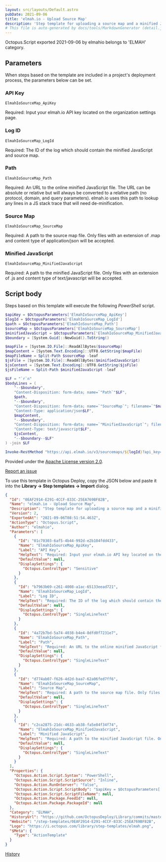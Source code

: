 ```yaml
---
layout: src/layouts/Default.astro
pubDate: 2021-09-06
title: 'elmah.io - Upload Source Map'
description: 'Step template for uploading a source map and a minified JavaScript file to elmah.io.'
# This file is auto-generated by docs/tools/MarkdownGenerator (detail.js)
---
```


Octopus.Script exported 2021-09-06 by elmahio belongs to 'ELMAH' category.

## Parameters

When steps based on the template are included in a project's deployment process, the parameters below can be set.


<div class="param">

### API Key

`ElmahIoSourceMap_ApiKey`

Required: Input your elmah.io API key located on the organization settings page.

</div>
        
<div class="param">

### Log ID

`ElmahIoSourceMap_LogId`

Required: The ID of the log which should contain the minified JavaScript and source map.

</div>
        
<div class="param">

### Path

`ElmahIoSourceMap_Path`

Required: An URL to the online minified JavaScript file. The URL can be absolute or relative but will always be converted to a relative path (no protocol, domain, and query parameters). elmah.io uses this path to lookup any lines in a JS stack trace that will need de-minification.

</div>
        
<div class="param">

### Source Map

`ElmahIoSourceMap_SourceMap`

Required: A path to the source map file. Only files with an extension of .map and content type of application/json will be accepted.

</div>
        
<div class="param">

### Minified JavaScript

`ElmahIoSourceMap_MinifiedJavaScript`

Required: A path to the minified JavaScript file. Only files with an extension of .js and content type of text/javascript will be accepted.

</div>
        

## Script body

Steps based on this template will execute the following *PowerShell* script.

```PowerShell
$apiKey = $OctopusParameters['ElmahIoSourceMap_ApiKey']
$logId = $OctopusParameters['ElmahIoSourceMap_LogId']
$path = $OctopusParameters['ElmahIoSourceMap_Path']
$sourceMap = $OctopusParameters['ElmahIoSourceMap_SourceMap']
$minifiedJavaScript = $OctopusParameters['ElmahIoSourceMap_MinifiedJavaScript']
$boundary = [System.Guid]::NewGuid().ToString()

$mapFile = [System.IO.File]::ReadAllBytes($sourceMap)
$mapContent = [System.Text.Encoding]::UTF8.GetString($mapFile)
$mapFileName = Split-Path $sourceMap -leaf
$jsFile = [System.IO.File]::ReadAllBytes($minifiedJavaScript)
$jsContent = [System.Text.Encoding]::UTF8.GetString($jsFile)
$jsFileName = Split-Path $minifiedJavaScript -leaf

$LF = "`r`n"
$bodyLines = (
    "--$boundary",
    "Content-Disposition: form-data; name=`"Path`"$LF",
    $path,
    "--$boundary",
    "Content-Disposition: form-data; name=`"SourceMap`"; filename=`"$mapFileName`"",
    "Content-Type: application/json$LF",
    $mapContent,
    "--$boundary",
    "Content-Disposition: form-data; name=`"MinifiedJavaScript`"; filename=`"$jsFileName`"",
    "Content-Type: text/javascript$LF",
    $jsContent,
    "--$boundary--$LF"
) -join $LF

Invoke-RestMethod "https://api.elmah.io/v3/sourcemaps/${logId}?api_key=${apiKey}" -Method POST -ContentType "multipart/form-data; boundary=`"$boundary`"" -Body $bodyLines
```

Provided under the [Apache License version 2.0](https://github.com/OctopusDeploy/Library/blob/master/LICENSE.txt).

[Report an issue](https://github.com/OctopusDeploy/Library/issues/new?assignees=&labels=&projects=&template=bug-report.yml&title=Issue%20with%20elmah.io%20-%20Upload%20Source%20Map&step-template=elmah.io%20-%20Upload%20Source%20Map)

<div class="get-json">

To use this template in Octopus Deploy, copy the JSON below and paste it into the **Library → Step templates → Import** dialog.

```json
{
  "Id": "0EAF2914-E291-4CCF-833C-25EA769BF82B",
  "Name": "elmah.io - Upload Source Map",
  "Description": "Step template for uploading a source map and a minified JavaScript file to elmah.io.",
  "Version": 2,
  "ExportedAt": "2021-09-06T08:51:54.463Z",
  "ActionType": "Octopus.Script",
  "Author": "elmahio",
  "Parameters": [
    {
      "Id": "01c70303-6af5-4b44-992d-e2b104fdd433",
      "Name": "ElmahIoSourceMap_ApiKey",
      "Label": "API Key",
      "HelpText": "Required: Input your elmah.io API key located on the organization settings page.",
      "DefaultValue": null,
      "DisplaySettings": {
        "Octopus.ControlType": "Sensitive"
      }
    },
    {
      "Id": "b7963b69-c261-4008-a1ac-65133eead721",
      "Name": "ElmahIoSourceMap_LogId",
      "Label": "Log ID",
      "HelpText": "Required: The ID of the log which should contain the minified JavaScript and source map.",
      "DefaultValue": null,
      "DisplaySettings": {
        "Octopus.ControlType": "SingleLineText"
      }
    },
    {
      "Id": "4a72b7bd-5a74-4038-b4e4-8dfd0f7231e7",
      "Name": "ElmahIoSourceMap_Path",
      "Label": "Path",
      "HelpText": "Required: An URL to the online minified JavaScript file. The URL can be absolute or relative but will always be converted to a relative path (no protocol, domain, and query parameters). elmah.io uses this path to lookup any lines in a JS stack trace that will need de-minification.",
      "DefaultValue": null,
      "DisplaySettings": {
        "Octopus.ControlType": "SingleLineText"
      }
    },
    {
      "Id": "d774ab07-f626-4d2d-baa7-62a06fed7ff6",
      "Name": "ElmahIoSourceMap_SourceMap",
      "Label": "Source Map",
      "HelpText": "Required: A path to the source map file. Only files with an extension of .map and content type of application/json will be accepted.",
      "DefaultValue": null,
      "DisplaySettings": {
        "Octopus.ControlType": "SingleLineText"
      }
    },
    {
      "Id": "c2ca2875-21dc-4633-ab38-fa5e84f34f74",
      "Name": "ElmahIoSourceMap_MinifiedJavaScript",
      "Label": "Minified JavaScript",
      "HelpText": "Required: A path to the minified JavaScript file. Only files with an extension of .js and content type of text/javascript will be accepted.",
      "DefaultValue": null,
      "DisplaySettings": {
        "Octopus.ControlType": "SingleLineText"
      }
    }
  ],
  "Properties": {
    "Octopus.Action.Script.Syntax": "PowerShell",
    "Octopus.Action.Script.ScriptSource": "Inline",
    "Octopus.Action.RunOnServer": "false",
    "Octopus.Action.Script.ScriptBody": "$apiKey = $OctopusParameters['ElmahIoSourceMap_ApiKey']\n$logId = $OctopusParameters['ElmahIoSourceMap_LogId']\n$path = $OctopusParameters['ElmahIoSourceMap_Path']\n$sourceMap = $OctopusParameters['ElmahIoSourceMap_SourceMap']\n$minifiedJavaScript = $OctopusParameters['ElmahIoSourceMap_MinifiedJavaScript']\n$boundary = [System.Guid]::NewGuid().ToString()\n\n$mapFile = [System.IO.File]::ReadAllBytes($sourceMap)\n$mapContent = [System.Text.Encoding]::UTF8.GetString($mapFile)\n$mapFileName = Split-Path $sourceMap -leaf\n$jsFile = [System.IO.File]::ReadAllBytes($minifiedJavaScript)\n$jsContent = [System.Text.Encoding]::UTF8.GetString($jsFile)\n$jsFileName = Split-Path $minifiedJavaScript -leaf\n\n$LF = \"`r`n\"\n$bodyLines = (\n    \"--$boundary\",\n    \"Content-Disposition: form-data; name=`\"Path`\"$LF\",\n    $path,\n    \"--$boundary\",\n    \"Content-Disposition: form-data; name=`\"SourceMap`\"; filename=`\"$mapFileName`\"\",\n    \"Content-Type: application/json$LF\",\n    $mapContent,\n    \"--$boundary\",\n    \"Content-Disposition: form-data; name=`\"MinifiedJavaScript`\"; filename=`\"$jsFileName`\"\",\n    \"Content-Type: text/javascript$LF\",\n    $jsContent,\n    \"--$boundary--$LF\"\n) -join $LF\n\nInvoke-RestMethod \"https://api.elmah.io/v3/sourcemaps/${logId}?api_key=${apiKey}\" -Method POST -ContentType \"multipart/form-data; boundary=`\"$boundary`\"\" -Body $bodyLines",
    "Octopus.Action.Script.ScriptFileName": null,
    "Octopus.Action.Package.FeedId": null,
    "Octopus.Action.Package.PackageId": null
  },
  "Category": "ELMAH",
  "HistoryUrl": "https://github.com/OctopusDeploy/Library/commits/master/step-templates//opt/buildagent/work/75443764cd38076d/step-templates/elmahio-upload-source-map.json",
  "Website": "/step-templates/0EAF2914-E291-4CCF-833C-25EA769BF82B",
  "Logo": "https://i.octopus.com/library/step-templates/elmah.png",
  "$Meta": {
    "Type": "ActionTemplate"
  }
}
```

[History](https://github.com/OctopusDeploy/Library/commits/master/step-templates/https://github.com/OctopusDeploy/Library/commits/master/step-templates//opt/buildagent/work/75443764cd38076d/step-templates/elmahio-upload-source-map.json)

</div>
